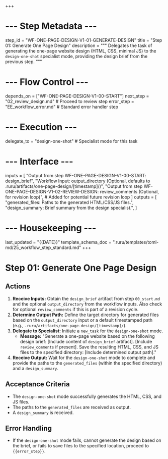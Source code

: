 +++
# --- Step Metadata ---
step_id = "WF-ONE-PAGE-DESIGN-V1-01-GENERATE-DESIGN"
title = "Step 01: Generate One Page Design"
description = """
Delegates the task of generating the one-page website design (HTML, CSS, minimal JS)
to the `design-one-shot` specialist mode, providing the design brief from the previous step.
"""

# --- Flow Control ---
depends_on = ["WF-ONE-PAGE-DESIGN-V1-00-START"]
next_step = "02_review_design.md" # Proceed to review step
error_step = "EE_workflow_error.md" # Standard error handler step

# --- Execution ---
delegate_to = "design-one-shot" # Specialist mode for this task

# --- Interface ---
inputs = [
    "Output from step WF-ONE-PAGE-DESIGN-V1-00-START: design_brief",
    "Workflow Input: output_directory (Optional, defaults to .ruru/artifacts/one-page-design/[timestamp]/)",
    "Output from step WF-ONE-PAGE-DESIGN-V1-02-REVIEW-DESIGN: review_comments (Optional, for revision loop)", # Added for potential future revision loop
]
outputs = [
    "generated_files: Paths to the generated HTML/CSS/JS files.",
    "design_summary: Brief summary from the design specialist.",
]

# --- Housekeeping ---
last_updated = "{{DATE}}"
template_schema_doc = ".ruru/templates/toml-md/25_workflow_step_standard.md"
+++

# Step 01: Generate One Page Design

## Actions

1.  **Receive Inputs:** Obtain the `design_brief` artifact from step `00_start.md` and the optional `output_directory` from the workflow inputs. Also check for optional `review_comments` if this is part of a revision cycle.
2.  **Determine Output Path:** Define the target directory for generated files based on the `output_directory` input or a default timestamped path (e.g., `.ruru/artifacts/one-page-design/[timestamp]/`).
3.  **Delegate to Specialist:** Initiate a `new_task` for the `design-one-shot` mode.
    *   **Message:** "Generate a one-page website based on the following design brief: [Include content of `design_brief` artifact]. [Include `review_comments` if present]. Save the resulting HTML, CSS, and JS files to the specified directory: [Include determined output path]."
4.  **Receive Output:** Wait for the `design-one-shot` mode to complete and provide the paths to the `generated_files` (within the specified directory) and a `design_summary`.

## Acceptance Criteria

*   The `design-one-shot` mode successfully generates the HTML, CSS, and JS files.
*   The paths to the `generated_files` are received as output.
*   A `design_summary` is received.

## Error Handling

*   If the `design-one-shot` mode fails, cannot generate the design based on the brief, or fails to save files to the specified location, proceed to `{{error_step}}`.
